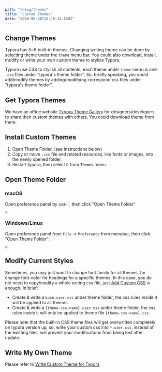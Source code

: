 ```yaml
---
path: "/blog/themes"
title: "Custom Themes"
date: "2018-06-28T22:40:32.169Z"
---
```


## Change Themes

Typora has 5~6 built-in themes. Changing writing theme can be done by selecting theme under the `theme` menu bar. You could also download, install, modify or write your own custom theme to stylize Typora.

Typora use CSS to stylish all contents, each theme under `theme` menu is one `.css` files under "typora's theme folder". So, briefly speaking, you could add/modify themes by adding/modifying correspond css files under "typora's theme folder".

## Get Typora Themes

We have an office website [Typora Theme Gallery](http://theme.typora.io) for designers/developers to share their custom themes with others. You could download theme from there.

## Install Custom Themes

1. Open Theme Folder. (see instructions below)
2. Copy or move `.css` file and related resources, like fonts or images, into the newly opened folder.
3. Restart typora, then select it from `Themes` menu.

## Open Theme Folder

### macOS

Open preference panel by <code>cmd+`</code>, then click "Open Theme Folder"

<img src="img/Snip20160921_1.png" style="zoom:50%" />

### Windows/Linux

Open preference panel from `File` → `Preference` from menubar, then click "Open Theme Folder":

<img src="img/Snip20160921_2.png" style="zoom:50%" />

## Modify Current Styles

Sometimes, you may just want to change font family for all themes, for change font-color for headings for a specific themes. In this case, you do not need to copy/modify a whole exiting css file, just [Add Custom CSS](http://support.typora.io/Add-Custom-CSS/) is enough. In brief:

- Create & write a `base.user.css` under theme folder, the css rules inside it will be applied to all themes.
- Create & write a `{theme-css-name}.user.css` under theme folder, the css rules inside it will only be applied to theme file `{theme-css-name}.css`.

Please note that the built-in CSS theme files will get overwritten completely on typora version up, so, write your custom css into `*.user.css`, instead of the existing files, will prevent your modifications from being lost after update.

## Write My Own Theme

Please refer to [Write Custom Theme for Typora](http://theme.typora.io/doc/Write-Custom-Theme/).